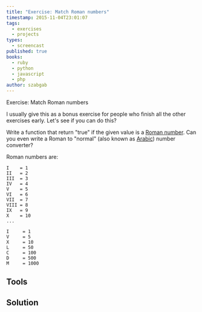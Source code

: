 ```yaml
---
title: "Exercise: Match Roman numbers"
timestamp: 2015-11-04T23:01:07
tags:
  - exercises
  - projects
types:
  - screencast
published: true
books:
  - ruby
  - python
  - javascript
  - php
author: szabgab
---
```



Exercise: Match Roman numbers


I usually give this as a bonus exercise for people who finish all the other exercises early. Let's see if you can do this?

Write a function that return "true" if the given value is a [Roman number](https://en.wikipedia.org/wiki/Roman_numerals). Can you even write a Roman to "normal"
(also known as [Arabic](https://en.wikipedia.org/wiki/Arabic_numerals)) number converter?

Roman numbers are:

```
I    = 1
II   = 2
III  = 3
IV   = 4
V    = 5
VI   = 6
VII  = 7
VIII = 8
IX   = 9
X    = 10
...
```

```
I     = 1
V     = 5
X     = 10
L     = 50
C     = 100
D     = 500
M     = 1000
```

<slidecast file="beginner-perl/exercise-roman-numbers" youtube="0QI6QAZxNwg" />


## Tools

## Solution


